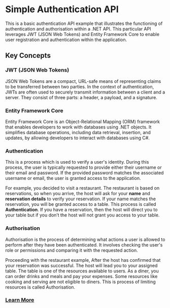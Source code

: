 # Simple Authentication API
This is a basic authentication API example that illustrates the functioning of authentication and authorisation within a .NET API. This particular API leverages JWT (JSON Web Tokens) and Entity Framework Core to enable user registration and authentication within the application.

## Key Concepts
### JWT (JSON Web Tokens)
JSON Web Tokens are a compact, URL-safe means of representing claims to be transferred between two parties. In the context of authentication, JWTs are often used to securely transmit information between a client and a server. They consist of three parts: a header, a payload, and a signature.

### Entity Framework Core
Entity Framework Core is an Object-Relational Mapping (ORM) framework that enables developers to work with databases using .NET objects. It simplifies database operations, including data retrieval, insertion, and updates, by allowing developers to interact with databases using C#.

### Authentication
This is a process which is used to verify a user's identity. During this process, the user is typically requested to provide either their username or their email and password. If the provided password matches the associated username or email, the user is granted access to the application.

For example, you decided to visit a restaurant. The restaurant is based on reservations, so when you arrive, the host will ask for your **name** and **reservation details** to verify your reservation. If your name matches the reservation, you will be granted access to a table. This process is called **Authentication**. If you have a reservation, then the host will direct you to your table but if you don’t the host will not grant you access to your table.

### Authorisation
Authorisation is the process of determining what actions a user is allowed to perform after they have been authenticated. It involves checking the user's role or permissions and comparing it with the requested action.

Proceeding with the restaurant example, After the host has confirmed that your reservation was successful. The host will lead you to your assigned table. The table is one of the resources available to users. As a diner, you can order drinks and meals and pay your expenses.  Some resources like cooking and serving are not eligible to diners. This is process of limiting resources is called Authorisation.

### [Learn More](https://github.com/Adexandria/Authentication_App/wiki)

